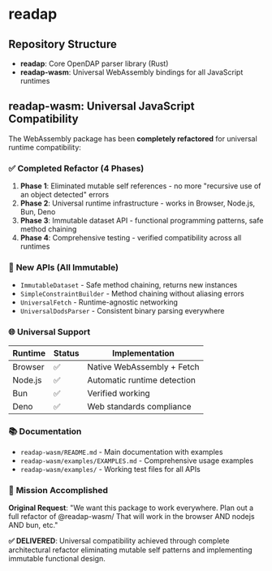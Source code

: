 # readap

## Repository Structure

- **readap**: Core OpenDAP parser library (Rust)
- **readap-wasm**: Universal WebAssembly bindings for all JavaScript runtimes

## readap-wasm: Universal JavaScript Compatibility

The WebAssembly package has been **completely refactored** for universal runtime compatibility:

### ✅ **Completed Refactor (4 Phases)**
1. **Phase 1**: Eliminated mutable self references - no more "recursive use of an object detected" errors
2. **Phase 2**: Universal runtime infrastructure - works in Browser, Node.js, Bun, Deno
3. **Phase 3**: Immutable dataset API - functional programming patterns, safe method chaining  
4. **Phase 4**: Comprehensive testing - verified compatibility across all runtimes

### 🚀 **New APIs (All Immutable)**
- `ImmutableDataset` - Safe method chaining, returns new instances
- `SimpleConstraintBuilder` - Method chaining without aliasing errors
- `UniversalFetch` - Runtime-agnostic networking
- `UniversalDodsParser` - Consistent binary parsing everywhere

### 🌐 **Universal Support**
| Runtime | Status | Implementation |
|---------|--------|----------------|
| Browser | ✅ | Native WebAssembly + Fetch |
| Node.js | ✅ | Automatic runtime detection |
| Bun | ✅ | Verified working |
| Deno | ✅ | Web standards compliance |

### 📚 **Documentation**
- `readap-wasm/README.md` - Main documentation with examples
- `readap-wasm/examples/EXAMPLES.md` - Comprehensive usage examples
- `readap-wasm/examples/` - Working test files for all APIs

### 🎯 **Mission Accomplished**
**Original Request**: "We want this package to work everywhere. Plan out a full refactor of @readap-wasm/ That will work in the browser AND nodejs AND bun, etc."

**✅ DELIVERED**: Universal compatibility achieved through complete architectural refactor eliminating mutable self patterns and implementing immutable functional design.


